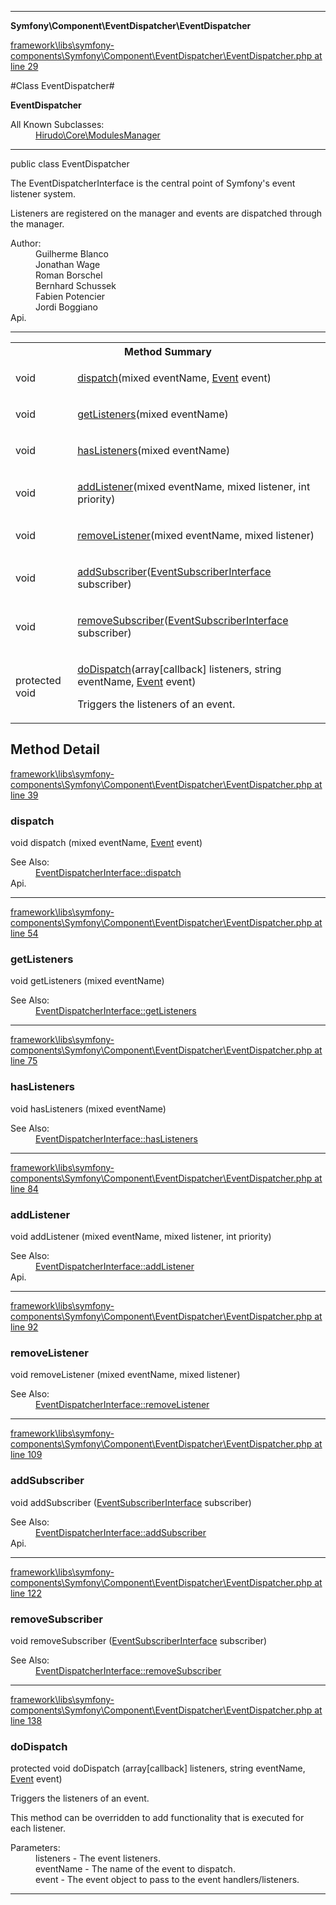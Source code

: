 

- - -

**Symfony\Component\EventDispatcher\EventDispatcher**


<a href="https://github.com/JeyDotC/Hirudo/blob/master/framework/libs/symfony-components/Symfony/Component/EventDispatcher/EventDispatcher.php#L29" >framework\libs\symfony-components\Symfony\Component\EventDispatcher\EventDispatcher.php at line 29</a>

#Class EventDispatcher#

**EventDispatcher**


<dl>
<dt>All Known Subclasses:</dt>
<dd><a href="">Hirudo\Core\ModulesManager</a> </dd>
</dl>



- - -

<p class="signature"><span class='k'>public  class</span> <span class='nx'>EventDispatcher</span></p>

<div class="comment" id="overview_description"><p>The EventDispatcherInterface is the central point of Symfony's event listener system.</p><p>Listeners are registered on the manager and events are dispatched through the
manager.</p></div>

<dl>
<dt>Author:</dt>
<dd>Guilherme Blanco <guilhermeblanco@hotmail.com></dd>
<dd>Jonathan Wage <jonwage@gmail.com></dd>
<dd>Roman Borschel <roman@code-factory.org></dd>
<dd>Bernhard Schussek <bschussek@gmail.com></dd>
<dd>Fabien Potencier <fabien@symfony.com></dd>
<dd>Jordi Boggiano <j.boggiano@seld.be></dd>
<dt>Api.</dt>
</dl>


- - -

<table id="summary_method">
<tr><th colspan="2">Method Summary</th></tr>
<tr>
<td><span class='k'></span> <span class='nx'>void</span></td>
<td class="description"><p class="name"><a href="#dispatch">dispatch</a>(mixed eventName, <a href="https://github.com/JeyDotC/Hirudo/blob/master/symfony/component/eventdispatcher/Event.md">Event</a> event)</p><p class="description"></p></td>
</tr>
<tr>
<td><span class='k'></span> <span class='nx'>void</span></td>
<td class="description"><p class="name"><a href="#getlisteners">getListeners</a>(mixed eventName)</p><p class="description"></p></td>
</tr>
<tr>
<td><span class='k'></span> <span class='nx'>void</span></td>
<td class="description"><p class="name"><a href="#haslisteners">hasListeners</a>(mixed eventName)</p><p class="description"></p></td>
</tr>
<tr>
<td><span class='k'></span> <span class='nx'>void</span></td>
<td class="description"><p class="name"><a href="#addlistener">addListener</a>(mixed eventName, mixed listener, int priority)</p><p class="description"></p></td>
</tr>
<tr>
<td><span class='k'></span> <span class='nx'>void</span></td>
<td class="description"><p class="name"><a href="#removelistener">removeListener</a>(mixed eventName, mixed listener)</p><p class="description"></p></td>
</tr>
<tr>
<td><span class='k'></span> <span class='nx'>void</span></td>
<td class="description"><p class="name"><a href="#addsubscriber">addSubscriber</a>(<a href="https://github.com/JeyDotC/Hirudo/blob/master/symfony/component/eventdispatcher/EventSubscriberInterface.md">EventSubscriberInterface</a> subscriber)</p><p class="description"></p></td>
</tr>
<tr>
<td><span class='k'></span> <span class='nx'>void</span></td>
<td class="description"><p class="name"><a href="#removesubscriber">removeSubscriber</a>(<a href="https://github.com/JeyDotC/Hirudo/blob/master/symfony/component/eventdispatcher/EventSubscriberInterface.md">EventSubscriberInterface</a> subscriber)</p><p class="description"></p></td>
</tr>
<tr>
<td><span class='k'>protected </span> <span class='nx'>void</span></td>
<td class="description"><p class="name"><a href="#dodispatch">doDispatch</a>(array[callback] listeners, string eventName, <a href="https://github.com/JeyDotC/Hirudo/blob/master/symfony/component/eventdispatcher/Event.md">Event</a> event)</p><p class="description">Triggers the listeners of an event.
</p></td>
</tr>
</table>

<h2 id="detail_method">Method Detail</h2>

<a href="https://github.com/JeyDotC/Hirudo/blob/master/framework/libs/symfony-components/Symfony/Component/EventDispatcher/EventDispatcher.php#L39" >framework\libs\symfony-components\Symfony\Component\EventDispatcher\EventDispatcher.php at line 39</a>

<h3 id="dispatch()">dispatch</h3>
<span class='k'></span> <span class='nx'>void</span> <span class='nf'>dispatch</span> (mixed eventName, <a href="https://github.com/JeyDotC/Hirudo/blob/master/symfony/component/eventdispatcher/Event.md">Event</a> event)

<div class="details">
<p></p><dl>
<dt>See Also:</dt>
<dd><a href="../../../symfony/component/eventdispatcher/eventdispatcherinterface.html#dispatch()">EventDispatcherInterface::dispatch</a></dd>
<dt>Api.</dt>
</dl>

</div>

- - -


<a href="https://github.com/JeyDotC/Hirudo/blob/master/framework/libs/symfony-components/Symfony/Component/EventDispatcher/EventDispatcher.php#L54" >framework\libs\symfony-components\Symfony\Component\EventDispatcher\EventDispatcher.php at line 54</a>

<h3 id="getListeners()">getListeners</h3>
<span class='k'></span> <span class='nx'>void</span> <span class='nf'>getListeners</span> (mixed eventName)

<div class="details">
<p></p><dl>
<dt>See Also:</dt>
<dd><a href="../../../symfony/component/eventdispatcher/eventdispatcherinterface.html#getListeners()">EventDispatcherInterface::getListeners</a></dd>
</dl>

</div>

- - -


<a href="https://github.com/JeyDotC/Hirudo/blob/master/framework/libs/symfony-components/Symfony/Component/EventDispatcher/EventDispatcher.php#L75" >framework\libs\symfony-components\Symfony\Component\EventDispatcher\EventDispatcher.php at line 75</a>

<h3 id="hasListeners()">hasListeners</h3>
<span class='k'></span> <span class='nx'>void</span> <span class='nf'>hasListeners</span> (mixed eventName)

<div class="details">
<p></p><dl>
<dt>See Also:</dt>
<dd><a href="../../../symfony/component/eventdispatcher/eventdispatcherinterface.html#hasListeners()">EventDispatcherInterface::hasListeners</a></dd>
</dl>

</div>

- - -


<a href="https://github.com/JeyDotC/Hirudo/blob/master/framework/libs/symfony-components/Symfony/Component/EventDispatcher/EventDispatcher.php#L84" >framework\libs\symfony-components\Symfony\Component\EventDispatcher\EventDispatcher.php at line 84</a>

<h3 id="addListener()">addListener</h3>
<span class='k'></span> <span class='nx'>void</span> <span class='nf'>addListener</span> (mixed eventName, mixed listener, int priority)

<div class="details">
<p></p><dl>
<dt>See Also:</dt>
<dd><a href="../../../symfony/component/eventdispatcher/eventdispatcherinterface.html#addListener()">EventDispatcherInterface::addListener</a></dd>
<dt>Api.</dt>
</dl>

</div>

- - -


<a href="https://github.com/JeyDotC/Hirudo/blob/master/framework/libs/symfony-components/Symfony/Component/EventDispatcher/EventDispatcher.php#L92" >framework\libs\symfony-components\Symfony\Component\EventDispatcher\EventDispatcher.php at line 92</a>

<h3 id="removeListener()">removeListener</h3>
<span class='k'></span> <span class='nx'>void</span> <span class='nf'>removeListener</span> (mixed eventName, mixed listener)

<div class="details">
<p></p><dl>
<dt>See Also:</dt>
<dd><a href="../../../symfony/component/eventdispatcher/eventdispatcherinterface.html#removeListener()">EventDispatcherInterface::removeListener</a></dd>
</dl>

</div>

- - -


<a href="https://github.com/JeyDotC/Hirudo/blob/master/framework/libs/symfony-components/Symfony/Component/EventDispatcher/EventDispatcher.php#L109" >framework\libs\symfony-components\Symfony\Component\EventDispatcher\EventDispatcher.php at line 109</a>

<h3 id="addSubscriber()">addSubscriber</h3>
<span class='k'></span> <span class='nx'>void</span> <span class='nf'>addSubscriber</span> (<a href="https://github.com/JeyDotC/Hirudo/blob/master/symfony/component/eventdispatcher/EventSubscriberInterface.md">EventSubscriberInterface</a> subscriber)

<div class="details">
<p></p><dl>
<dt>See Also:</dt>
<dd><a href="../../../symfony/component/eventdispatcher/eventdispatcherinterface.html#addSubscriber()">EventDispatcherInterface::addSubscriber</a></dd>
<dt>Api.</dt>
</dl>

</div>

- - -


<a href="https://github.com/JeyDotC/Hirudo/blob/master/framework/libs/symfony-components/Symfony/Component/EventDispatcher/EventDispatcher.php#L122" >framework\libs\symfony-components\Symfony\Component\EventDispatcher\EventDispatcher.php at line 122</a>

<h3 id="removeSubscriber()">removeSubscriber</h3>
<span class='k'></span> <span class='nx'>void</span> <span class='nf'>removeSubscriber</span> (<a href="https://github.com/JeyDotC/Hirudo/blob/master/symfony/component/eventdispatcher/EventSubscriberInterface.md">EventSubscriberInterface</a> subscriber)

<div class="details">
<p></p><dl>
<dt>See Also:</dt>
<dd><a href="../../../symfony/component/eventdispatcher/eventdispatcherinterface.html#removeSubscriber()">EventDispatcherInterface::removeSubscriber</a></dd>
</dl>

</div>

- - -


<a href="https://github.com/JeyDotC/Hirudo/blob/master/framework/libs/symfony-components/Symfony/Component/EventDispatcher/EventDispatcher.php#L138" >framework\libs\symfony-components\Symfony\Component\EventDispatcher\EventDispatcher.php at line 138</a>

<h3 id="doDispatch()">doDispatch</h3>
<span class='k'>protected </span> <span class='nx'>void</span> <span class='nf'>doDispatch</span> (array[callback] listeners, string eventName, <a href="https://github.com/JeyDotC/Hirudo/blob/master/symfony/component/eventdispatcher/Event.md">Event</a> event)

<div class="details">
<p>Triggers the listeners of an event.</p><p>This method can be overridden to add functionality that is executed
for each listener.</p><dl>
<dt>Parameters:</dt>
<dd>listeners - The event listeners.</dd>
<dd>eventName - The name of the event to dispatch.</dd>
<dd>event - The event object to pass to the event handlers/listeners.</dd>
</dl>

</div>

- - -

